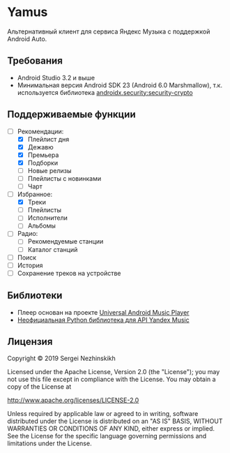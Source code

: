 Yamus
=====

Альтернативный клиент для сервиса Яндекс Музыка с поддержкой Android Auto.

Требования
----------

- Android Studio 3.2 и выше
- Минимальная версия Android SDK 23 (Android 6.0 Marshmallow), т.к. используется библиотека
[androidx.security:security-crypto](https://developer.android.com/jetpack/androidx/releases/security)

Поддерживаемые функции
----------------------

- [ ] Рекомендации:
    - [x] Плейлист дня
    - [x] Дежавю
    - [x] Премьера
    - [x] Подборки
    - [ ] Новые релизы
    - [ ] Плейлисты с новинками
    - [ ] Чарт
- [ ] Избранное:
    - [x] Треки
    - [ ] Плейлисты
    - [ ] Исполнители
    - [ ] Альбомы
- [ ] Радио:
    - [ ] Рекомендуемые станции
    - [ ] Каталог станций
- [ ] Поиск
- [ ] История
- [ ] Сохранение треков на устройстве

Библиотеки
----------

- Плеер основан на проекте [Universal Android Music Player](https://github.com/googlesamples/android-UniversalMusicPlayer)
- [Неофициальная Python библиотека для API Yandex Music](https://github.com/MarshalX/yandex-music-api)

Лицензия
-------

Copyright © 2019 Sergei Nezhinskikh

Licensed under the Apache License, Version 2.0 (the "License");
you may not use this file except in compliance with the License.
You may obtain a copy of the License at

  http://www.apache.org/licenses/LICENSE-2.0

Unless required by applicable law or agreed to in writing, software
distributed under the License is distributed on an "AS IS" BASIS, WITHOUT
WARRANTIES OR CONDITIONS OF ANY KIND, either express or implied.  See the
License for the specific language governing permissions and limitations under
the License.
